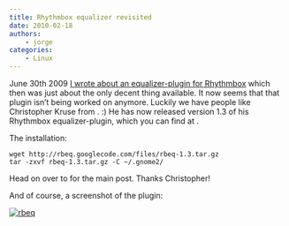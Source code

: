 ```yaml
---
title: Rhythmbox equalizer revisited
date: 2010-02-18
authors:
    - jorge
categories:
    - Linux
---
```

June 30th 2009 [I wrote about an equalizer-plugin for Rhythmbox](http://jorge.fbarr.net/2010/02/18/rhythmbox-equalizer/) which then was just about the only decent thing available. It now seems that that plugin isn’t being worked on anymore. Luckily we have people like Christopher Kruse from . :) He has now released version 1.3 of his Rhythmbox equalizer-plugin, which you can find at .

The installation:

```
wget http://rbeq.googlecode.com/files/rbeq-1.3.tar.gz
tar -zxvf rbeq-1.3.tar.gz -C ~/.gnome2/
```

Head on over to  for the main post. Thanks Christopher!

And of course, a screenshot of the plugin:

[![rbeq](http://jorge.fbarr.net/wp-content/uploads/2013/02/rbeq-300x230.png)](http://jorge.fbarr.net/wp-content/uploads/2013/02/rbeq.png)